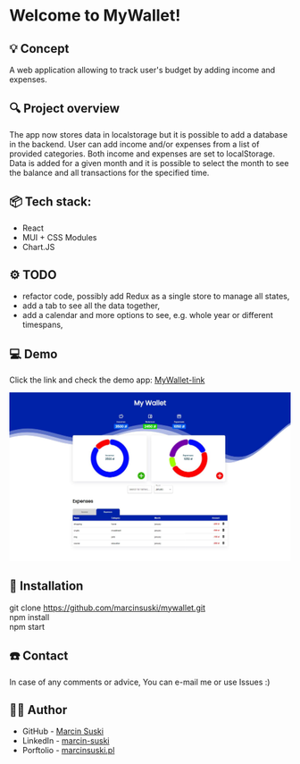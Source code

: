 # Welcome to MyWallet!


## 💡 Concept
A web application allowing to track user's budget by adding income and expenses.
 
## 🔍 Project overview 
The app now stores data in localstorage but it is possible to add a database in the backend.
User can add income and/or expenses from a list of provided categories. Both income and expenses are set to localStorage. Data is added for a given month and it is possible to select the month to see the balance and all transactions for the specified time.

 
## 📦 Tech stack:
- React
- MUI + CSS Modules
- Chart.JS
 
## ⚙ TODO
- refactor code, possibly add Redux as a single store to manage all states,
- add a tab to see all the data together,
- add a calendar and more options to see, e.g. whole year or different timespans,
 
## 💻 Demo

Click the link and check the demo app: [MyWallet-link](https://ms-mywallet.netlify.app/)

![](./src/assets/screenshot.JPG)

## 💾 Installation

git clone https://github.com/marcinsuski/mywallet.git \
npm install\
npm start

## ☎️ Contact
In case of any comments or advice, You can e-mail me or use Issues :)

## 🧙‍♂️ Author
- GitHub - [Marcin Suski](https://github.com/marcinsuski)
- LinkedIn - [marcin-suski](https://www.linkedin.com/in/marcin-suski/)
- Porftolio - [marcinsuski.pl](https://marcinsuski.pl)
